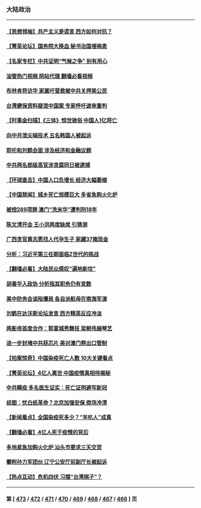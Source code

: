 ### 大陆政治
---
#### [【思想领袖】共产主义是谎言 西方如何对抗？](../../pages/ncid277/n13879158.md?01191245) 
#### [【菁英论坛】国务院大换血 秘书治国埋祸患](../../pages/ncid277/n13910318.md?01191245) 
#### [【名家专栏】中共证明“气候之争” 别有用心](../../pages/ncid277/n13908425.md?01191245) 
#### [油管热门视频 网站代理 翻墙必看视频](http://138.2.39.72:81/youtube.html?epic-marker?01191245)
#### [布林肯将访华 家属吁营救被中共关押美公民](../../pages/ncid277/n13910252.md?01191245) 
#### [台湾健保资料疑泄中国案 专家呼吁速审重判](../../pages/ncid277/n13909713.md?01191245) 
#### [【时事金扫描】《三体》惊世骇俗 中国人1亿将亡](../../pages/ncid277/n13910161.md?01191245) 
#### [向中共泄尖端技术 五名韩国人被起诉](../../pages/ncid277/n13910113.md?01191245) 
#### [耶伦和刘鹤会面 涉及经济和金融议题](../../pages/ncid277/n13910139.md?01191245) 
#### [中共两名部级高官涉贪腐同日被逮捕](../../pages/ncid277/n13910044.md?01191245) 
#### [【环球直击】中国人口负增长 经济大幅萎缩](../../pages/ncid277/n13909484.md?01191245) 
#### [【中国禁闻】城乡死亡规模巨大 多省急购火化炉](../../pages/ncid277/n13909490.md?01191245) 
#### [被控289项罪 澳门“洗米华”遭判刑18年](../../pages/ncid277/n13909908.md?01191245) 
#### [陈文清开会 王小洪两度缺席 引猜测](../../pages/ncid277/n13909816.md?01191245) 
#### [广西贪官黄志愿找人代孕生子 家藏37箱现金](../../pages/ncid277/n13909804.md?01191245) 
#### [分析：习近平第三任期面临Z世代的挑战](../../pages/ncid277/n13909744.md?01191245) 
#### [【翻墙必看】大陆民众感叹“遍地新坟”](../../pages/ncid277/n13909806.md?01191245) 
#### [胡春华入政协 分析指其职务仍有变数](../../pages/ncid277/n13909666.md?01191245) 
#### [美中防务会谈陷僵局 各自派航母在南海军演](../../pages/ncid277/n13909604.md?01191245) 
#### [刘鹤在达沃斯论坛发言 西方精英反应冷淡](../../pages/ncid277/n13909504.md?01191245) 
#### [两影帝首度合作：郭富城秀舞技 梁朝伟展琴艺](../../pages/ncid277/n13909486.md?01191245) 
#### [进一步封堵中共获芯片 美对澳门祭出口管制](../../pages/ncid277/n13909529.md?01191245) 
#### [【拍案惊奇】中国染疫死亡人数 10大关键看点](../../pages/ncid277/n13909292.md?01191245) 
#### [【菁英论坛】4亿人离世 中国疫情真相待揭秘](../../pages/ncid277/n13909502.md?01191245) 
#### [中共瞒疫 多名医生证实：死亡证明避写新冠](../../pages/ncid277/n13909473.md?01191245) 
#### [组图：忧白纸革命？北京加强安保 商场冷清](../../pages/ncid277/n13908587.md?01191245) 
#### [【新闻看点】全国染疫死多少？“羊吃人”成真](../../pages/ncid277/n13908769.md?01191245) 
#### [【翻墙必看】4亿人死于疫情的背后](../../pages/ncid277/n13909021.md?01191245) 
#### [多地紧急加购火化炉 汕头市要求三天交货](../../pages/ncid277/n13908850.md?01191245) 
#### [攀附孙力军团伙 辽宁公安厅前副厅长被起诉](../../pages/ncid277/n13908829.md?01191245) 
#### [【热点互动】危机四伏 习摆“台湾棋子”？](../../pages/ncid277/n13908779.md?01191245) 

---
#### 第 [ [473](./473.md?01191245) / [472](./472.md?01191245) / [471](./471.md?01191245) / [470](./470.md?01191245) / [469](./469.md?01191245) / [468](./468.md?01191245) / [467](./467.md?01191245) / [466](./466.md?01191245) ] 页
